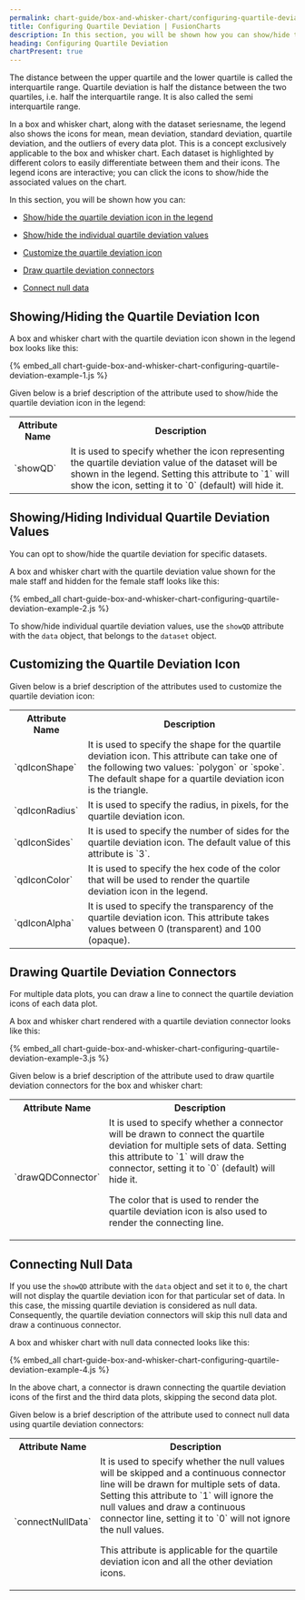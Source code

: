```yaml
---
permalink: chart-guide/box-and-whisker-chart/configuring-quartile-deviation.html
title: Configuring Quartile Deviation | FusionCharts
description: In this section, you will be shown how you can show/hide the quartile deviation icon in the legend and connect null data
heading: Configuring Quartile Deviation
chartPresent: true
---
```


The distance between the upper quartile and the lower quartile is called the interquartile range. Quartile deviation is half the distance between the two quartiles, i.e. half the interquartile range. It is also called the semi interquartile range.

In a box and whisker chart, along with the dataset seriesname, the legend also shows the icons for mean, mean deviation, standard deviation, quartile deviation, and the outliers of every data plot. This is a concept exclusively applicable to the box and whisker chart. Each dataset is highlighted by different colors to easily differentiate between them and their icons. The legend icons are interactive; you can click the icons to show/hide the associated values on the chart.

In this section, you will be shown how you can:

* <a href="/chart-guide/box-and-whisker-chart/configuring-quartile-deviation#showinghiding-the-quartile-deviation-icon" class="smoth-scroll">Show/hide the quartile deviation icon in the legend</a>

* <a href="/chart-guide/box-and-whisker-chart/configuring-quartile-deviation#showinghiding-individual-quartile-deviation-values" class="smoth-scroll">Show/hide the individual quartile deviation values</a>

* <a href="/chart-guide/box-and-whisker-chart/configuring-quartile-deviation#customizing-the-quartile-deviation-icon" class="smoth-scroll">Customize the quartile deviation icon</a>

* <a href="/chart-guide/box-and-whisker-chart/configuring-quartile-deviation#drawing-quartile-deviation-connectors" class="smoth-scroll">Draw quartile deviation connectors</a>

* <a href="/chart-guide/box-and-whisker-chart/configuring-quartile-deviation#connecting-null-data" class="smoth-scroll">Connect null data</a>

## Showing/Hiding the Quartile Deviation Icon

A box and whisker chart with the quartile deviation icon shown in the legend box looks like this:

{% embed_all chart-guide-box-and-whisker-chart-configuring-quartile-deviation-example-1.js %}

Given below is a brief description of the attribute used to show/hide the quartile deviation icon in the legend:

<table>
  <tr>
    <th>Attribute Name</th>
    <th>Description</th>
  </tr>
  <tr>
    <td>`showQD`</td>
    <td>It is used to specify whether the icon representing the quartile deviation value of the dataset will be shown in the legend. Setting this attribute to `1` will show the icon, setting it to `0` (default) will hide it.</td>
  </tr>
</table>


## Showing/Hiding Individual Quartile Deviation Values

You can opt to show/hide the quartile deviation for specific datasets.

A box and whisker chart with the quartile deviation value shown for the male staff and hidden for the female staff looks like this:

{% embed_all chart-guide-box-and-whisker-chart-configuring-quartile-deviation-example-2.js %}

To show/hide individual quartile deviation values, use the `showQD` attribute with the `data` object, that belongs to the `dataset` object.


## Customizing the Quartile Deviation Icon

Given below is a brief description of the attributes used to customize the quartile deviation icon:

<table>
  <tr>
    <th>Attribute Name</th>
    <th>Description</th>
  </tr>
  <tr>
    <td>`qdIconShape`</td>
    <td>It is used to specify the shape for the quartile deviation icon. This attribute can take one of the following two values: `polygon` or `spoke`. The default shape for a quartile deviation icon is the triangle.</td>
  </tr>
  <tr>
    <td>`qdIconRadius`</td>
    <td>It is used to specify the radius, in pixels, for the quartile deviation icon.</td>
  </tr>
  <tr>
    <td>`qdIconSides`</td>
    <td>It is used to specify the number of sides for the quartile deviation icon. The default value of this attribute is `3`.</td>
  </tr>
  <tr>
    <td>`qdIconColor`</td>
    <td>It is used to specify the hex code of the color that will be used to render the quartile deviation icon in the legend.</td>
  </tr>
  <tr>
    <td>`qdIconAlpha`</td>
    <td>It is used to specify the transparency of the quartile deviation icon. This attribute takes values between 0 (transparent) and 100 (opaque).</td>
  </tr>
</table>


## Drawing Quartile Deviation Connectors

For multiple data plots, you can draw a line to connect the quartile deviation icons of each data plot.

A box and whisker chart rendered with a quartile deviation connector looks like this:

{% embed_all chart-guide-box-and-whisker-chart-configuring-quartile-deviation-example-3.js %}

Given below is a brief description of the attribute used to draw quartile deviation connectors for the box and whisker chart:

<table>
  <tr>
    <th>Attribute Name</th>
    <th>Description</th>
  </tr>
  <tr>
    <td>`drawQDConnector`</td>
    <td>It is used to specify whether a connector will be drawn to connect the quartile deviation for multiple sets of data. Setting this attribute to `1` will draw the connector, setting it to `0` (default) will hide it.

The color that is used to render the quartile deviation icon is also used to render the connecting line.</td>
  </tr>
</table>


## Connecting Null Data

If you use the `showQD` attribute with the `data` object and set it to `0`, the chart will not display the quartile deviation icon for that particular set of data. In this case, the missing quartile deviation is considered as null data. Consequently, the quartile deviation connectors will skip this null data and draw a continuous connector.

A box and whisker chart with null data connected looks like this:

{% embed_all chart-guide-box-and-whisker-chart-configuring-quartile-deviation-example-4.js %}

In the above chart, a connector is drawn connecting the quartile deviation icons of the first and the third data plots, skipping the second data plot.

Given below is a brief description of the attribute used to connect null data using quartile deviation connectors:

<table>
  <tr>
    <th>Attribute Name</th>
    <th>Description</th>
  </tr>
  <tr>
    <td>`connectNullData`</td>
    <td>It is used to specify whether the null values will be skipped and a continuous connector line will be drawn for multiple sets of data. Setting this attribute to `1` will ignore the null values and draw a continuous connector line, setting it to `0` will not ignore the null values.

This attribute is applicable for the quartile deviation icon and all the other deviation icons.</td>
  </tr>
</table>